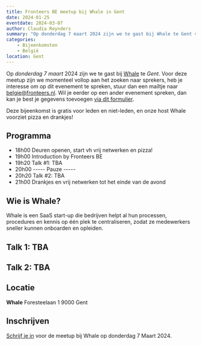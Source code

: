 ```yaml
---
title: Fronteers BE meetup bij Whale in Gent
date: 2024-01-25
eventdate: 2024-03-07
author: Claudia Reynders
summary: "Op donderdag 7 maart 2024 zijn we te gast bij Whale te Gent voor de eerste bijeenkomst van het jaar. Wat je mag verwachten: een avond met 2 gast sprekers en de kans om mede fronteers te ontmoeten." 
categories: 
    - Bijeenkomsten 
    - België
location: Gent
---
```


Op *donderdag 7 maart* 2024 zijn we te gast bij [Whale](https://usewhale.io) te *Gent*.
Voor deze meetup zijn we momenteel vollop aan het zoeken naar sprekers, heb je interesse om op dit evenement te spreken, stuur dan een mailtje naar <a href="mailto:belgie@fronteers.nl">belgie@fronteers.nl</a>. Wil je eerder op een ander evenement spreken, dan kan je best je gegevens toevoegen [via dit formulier](https://tally.so/forms/waXWX3).

Deze bijeenkomst is gratis voor leden en niet-leden, en onze host Whale voorziet pizza en drankjes!

## Programma

- ​18h00  Deuren openen, start vh vrij netwerken en pizza!
- 19h00  Introduction by Fronteers BE
- 19h20  Talk #1: TBA
- 20h00  ----- Pauze -----
- 20h20  Talk #2: TBA
- 21h00  Drankjes en vrij netwerken tot het einde van de avond

## Wie is Whale?

Whale is een SaaS start-up die bedrijven helpt al hun processen, procedures en kennis op één plek te centraliseren, zodat ze medewerkers sneller kunnen onboarden en opleiden.

## Talk 1: TBA


## Talk 2: TBA


## Locatie

**Whale**
Foresteelaan 1
9000 Gent

## Inschrijven

[Schrijf je in](https://www.meetup.com/fronteers-be/events/298503043/) voor de meetup bij Whale op donderdag 7 Maart 2024.
